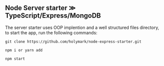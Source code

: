 ## Node Server starter ≫ TypeScript/Express/MongoDB


The server starter uses OOP implention and a well structured files directory, to start the app, run the following commands:
```
git clone https://github.com/holymark/node-express-starter.git
```
```
npm i or yarn add 
```
```
npm start
````

